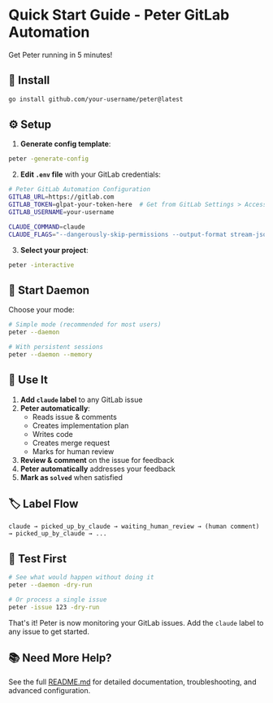 # Quick Start Guide - Peter GitLab Automation

Get Peter running in 5 minutes!

## 🚀 Install

```bash
go install github.com/your-username/peter@latest
```

## ⚙️ Setup

1. **Generate config template**:
```bash
peter -generate-config
```

2. **Edit `.env` file** with your GitLab credentials:
```bash
# Peter GitLab Automation Configuration
GITLAB_URL=https://gitlab.com
GITLAB_TOKEN=glpat-your-token-here  # Get from GitLab Settings > Access Tokens
GITLAB_USERNAME=your-username

CLAUDE_COMMAND=claude
CLAUDE_FLAGS="--dangerously-skip-permissions --output-format stream-json --verbose"
```

3. **Select your project**:
```bash
peter -interactive
```

## 🎯 Start Daemon

Choose your mode:

```bash
# Simple mode (recommended for most users)
peter --daemon

# With persistent sessions
peter --daemon --memory
```

## 📝 Use It

1. **Add `claude` label** to any GitLab issue
2. **Peter automatically**:
   - Reads issue & comments
   - Creates implementation plan
   - Writes code
   - Creates merge request
   - Marks for human review
3. **Review & comment** on the issue for feedback
4. **Peter automatically** addresses your feedback
5. **Mark as `solved`** when satisfied

## 🏷️ Label Flow

```
claude → picked_up_by_claude → waiting_human_review → (human comment) → picked_up_by_claude → ...
```

## 🔧 Test First

```bash
# See what would happen without doing it
peter --daemon -dry-run

# Or process a single issue
peter -issue 123 -dry-run
```

That's it! Peter is now monitoring your GitLab issues. Add the `claude` label to any issue to get started.

## 📚 Need More Help?

See the full [README.md](README.md) for detailed documentation, troubleshooting, and advanced configuration.
